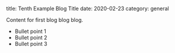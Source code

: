 title: Tenth Example Blog Title
date: 2020-02-23
category: general

Content for first blog blog blog.

- Bullet point 1
- Bullet point 2
- Bullet point 3
